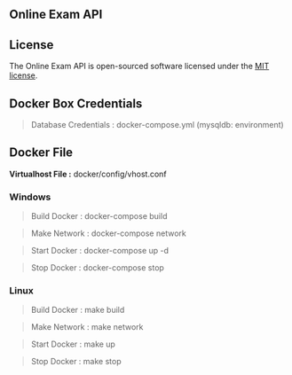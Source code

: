 ## Online Exam API

## License

The Online Exam API is open-sourced software licensed under the [MIT license](https://opensource.org/licenses/MIT).

## Docker Box Credentials
> Database Credentials : docker-compose.yml (mysqldb: environment)

## Docker File
**Virtualhost File :** docker/config/vhost.conf

### Windows
> Build Docker : docker-compose build

> Make Network : docker-compose network

> Start Docker : docker-compose up -d

> Stop Docker : docker-compose stop

### Linux
> Build Docker : make build

> Make Network : make network

> Start Docker : make up

> Stop Docker : make stop
